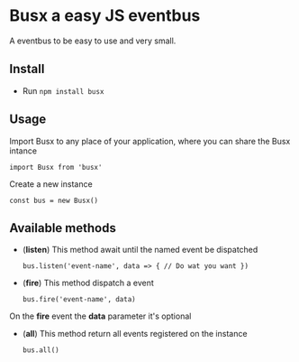 # Busx a easy JS eventbus

A eventbus to be easy to use and very small.

## Install

- Run `npm install busx`

## Usage

Import Busx to any place of your application, where you can share the Busx intance

`import Busx from 'busx'`

Create a new instance

`const bus = new Busx()`

## Available methods

- (**listen**) This method await until the named event be dispatched

  `bus.listen('event-name', data => { // Do wat you want })`

- (**fire**) This method dispatch a event

  `bus.fire('event-name', data)`

On the **fire** event the **data** parameter it's optional

- (**all**) This method return all events registered on the instance

  `bus.all()`
